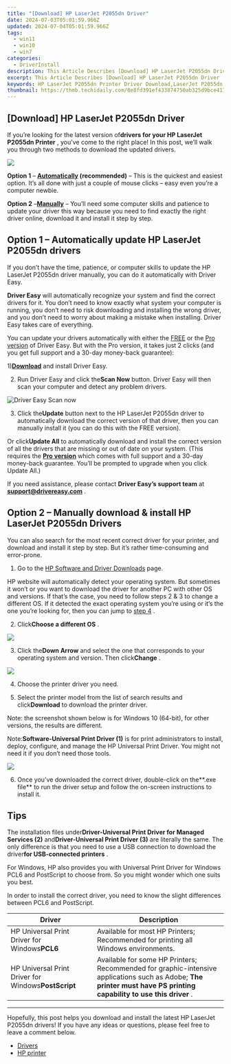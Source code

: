 ```yaml
---
title: "[Download] HP LaserJet P2055dn Driver"
date: 2024-07-03T05:01:59.966Z
updated: 2024-07-04T05:01:59.966Z
tags:
  - win11
  - win10
  - win7
categories:
  - DriverInstall
description: This Article Describes [Download] HP LaserJet P2055dn Driver
excerpt: This Article Describes [Download] HP LaserJet P2055dn Driver
keywords: HP LaserJet P2055dn Printer Driver Download,LaserJet P2055dn Driver Installation Guide,HP P2055dn Wireless Printer Support Software,Compatible HP P2055dn Drivers and Firmware Updates,Download Latest HP LaserJet P2055dn Driver for Optimal Performance,HP P2055dn Printer Driver for Windows 10/8/7 Compatibility,Free Download
thumbnail: https://thmb.techidaily.com/8e8fd391ef433874750ab325d9bce417e7f1e76eddd6075f48e66d463a68738d.jpg
---
```


## [Download] HP LaserJet P2055dn Driver

 If you’re looking for the latest version of**drivers for your HP LaserJet P2055dn Printer** , you’ve come to the right place! In this post, we’ll walk you through two methods to download the updated drivers.

![](https://images.drivereasy.com/wp-content/uploads/2021/08/HP-LaserJet-P2055dn-driver.jpg)

**Option 1** – **[Automatically](#option1) (recommended)** – This is the quickest and easiest option. It’s all done with just a couple of mouse clicks – easy even you’re a computer newbie.

**Option 2** –**[Manually](#option2)** – You’ll need some computer skills and patience to update your driver this way because you need to find exactly the right driver online, download it and install it step by step.

## Option 1 – Automatically update HP LaserJet P2055dn drivers

 If you don’t have the time, patience, or computer skills to update the HP LaserJet P2055dn driver manually, you can do it automatically with Driver Easy.

**Driver Easy** will automatically recognize your system and find the correct drivers for it. You don’t need to know exactly what system your computer is running, you don’t need to risk downloading and installing the wrong driver, and you don’t need to worry about making a mistake when installing. Driver Easy takes care of everything.

 You can update your drivers automatically with either the [FREE](https://tools.techidaily.com/drivereasy/download/) or the [Pro version](https://tools.techidaily.com/drivereasy/download/) of Driver Easy. But with the Pro version, it takes just 2 clicks (and you get full support and a 30-day money-back guarantee):

 1)[**Download**](https://tools.techidaily.com/drivereasy/download/) and install Driver Easy.

 2) Run Driver Easy and click the**Scan Now** button. Driver Easy will then scan your computer and detect any problem drivers.  
  
![Driver Easy Scan now](https://images.drivereasy.com/wp-content/uploads/2020/11/Scan-now-1.jpg)

 3) Click the**Update** button next to the HP LaserJet P2055dn driver to automatically download the correct version of that driver, then you can manually install it (you can do this with the FREE version).

 Or click**Update All** to automatically download and install the correct version of all the drivers that are missing or out of date on your system. (This requires the **[Pro version](https://tools.techidaily.com/drivereasy/download/)**  which comes with full support and a 30-day money-back guarantee. You’ll be prompted to upgrade when you click Update All.)

 If you need assistance, please contact **Driver Easy’s support team** at [**support@drivereasy.com**](mailto:support@drivereasy.com) .

## Option 2 – Manually download & install HP LaserJet P2055dn Drivers

 You can also search for the most recent correct driver for your printer, and download and install it step by step. But it’s rather time-consuming and error-prone.

 1) Go to the [HP Software and Driver Downloads](https://support.hp.com/us-en/drivers/selfservice/hp-laserjet-p2055-printer-series/3662052/model/3662058) page.

 HP website will automatically detect your operating system. But sometimes it won’t or you want to download the driver for another PC with other OS and versions. If that’s the case, you need to follow steps 2 & 3 to change a different OS. If it detected the exact operating system you’re using or it’s the one you’re looking for, then you can jump to [](https://docs.google.com/document/d/1VzaZSyiHWBqHtqA2CDKkKtr%5FE%5FzE9bit-gRNzeKX1IY/edit?disco=AAAAJ4bzqbw#bookmark=id.fzgx3tocd8nj) [step 4](#step4) .

 2) Click**Choose a different OS** .  
  
![](https://images.drivereasy.com/wp-content/uploads/2020/08/choose-a-different-OS.png)

 3) Click the**Down Arrow** and select the one that corresponds to your operating system and version. Then click**Change** .  
  
![](https://images.drivereasy.com/wp-content/uploads/2020/08/change.png)

4) Choose the printer driver you need.

5) Select the printer model from the list of search results and click**Download** to download the printer driver.

 Note: the screenshot shown below is for Windows 10 (64-bit), for other versions, the results are different.

 Note:**Software-Universal Print Driver (1)** is for print administrators to install, deploy, configure, and manage the HP Universal Print Driver. You might not need it if you don’t need those tools.  
  
![](https://images.drivereasy.com/wp-content/uploads/2020/08/download-hp-printer-driver.png)

 6) Once you’ve downloaded the correct driver, double-click on the**.exe file** to run the driver setup and follow the on-screen instructions to install it.

## Tips

 The installation files under**Driver-Universal Print Driver for Managed Services (2)** and**Driver-Universal Print Driver (3)** are literally the same. The only difference is that you need to use a USB connection to download the driver**for USB-connected printers** .

 For Windows, HP also provides you with Universal Print Driver for Windows PCL6 and PostScript to choose from. So you might wonder which one suits you best.

 In order to install the correct driver, you need to know the slight differences between PCL6 and PostScript.

| **Driver**                                          | **Description**                                                                                                                                                       |
| --------------------------------------------------- | --------------------------------------------------------------------------------------------------------------------------------------------------------------------- |
| HP Universal Print Driver for Windows**PCL6**       | Available for most HP Printers; Recommended for printing all Windows environments.                                                                                    |
| HP Universal Print Driver for Windows**PostScript** | Available for some HP Printers; Recommended for graphic-intensive applications such as Adobe;   **The printer must have PS printing capability to use this driver** . |

---

 Hopefully, this post helps you download and install the latest HP LaserJet P2055dn drivers! If you have any ideas or questions, please feel free to leave a comment below.

* [Drivers](https://tools.techidaily.com/drivereasy/download/)
* [HP printer](https://tools.techidaily.com/drivereasy/download/)

<ins class="adsbygoogle"
     style="display:block"
     data-ad-format="autorelaxed"
     data-ad-client="ca-pub-7571918770474297"
     data-ad-slot="1223367746"></ins>



<ins class="adsbygoogle"
     style="display:block"
     data-ad-client="ca-pub-7571918770474297"
     data-ad-slot="8358498916"
     data-ad-format="auto"
     data-full-width-responsive="true"></ins>


